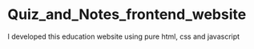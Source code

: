 # Quiz_and_Notes_frontend_website
I developed this education website using pure html, css and javascript
